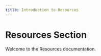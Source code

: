 ```yaml
---
title: Introduction to Resources
---
```


# Resources Section

Welcome to the Resources documentation.
